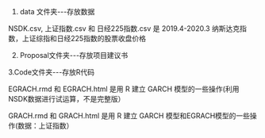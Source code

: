 1. data 文件夹---存放数据 

NSDK.csv, 上证指数.csv 和 日经225指数.csv 是 2019.4-2020.3 纳斯达克指数，上证综指和日经225指数的股票收盘价格

2. Proposal文件夹---存放项目建议书

3.Code文件夹---存放R代码

EGRACH.rmd 和 EGRACH.html 是用 R 建立 GARCH 模型的一些操作(利用NSDK数据进行试运算，不是完整版）
 
GRACH.rmd 和 GRACH.html 是用 R 建立 GARCH 模型和EGRACH模型的一些操作(数据：上证指数）
   
